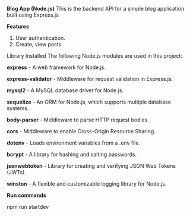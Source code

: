 **Blog App (Node.js)**
This is the backend API for a simple blog application built using Express.js

**Features**
1. User authentication.
2. Create, view posts.

Library Installed
The following Node.js modules are used in this project:

**express**  - A web framework for Node.js.

**express-validator**  - Middleware for request validation in Express.js.

**mysql2**  - A MySQL database driver for Node.js.

**sequelize**  - An ORM for Node.js, which supports multiple database systems.

**body-parser**  - Middleware to parse HTTP request bodies.

**cors**  - Middleware to enable Cross-Origin Resource Sharing.

**dotenv**  - Loads environment variables from a .env file.

**bcrypt**  - A library for hashing and salting passwords.

**jsonwebtoken**  - Library for creating and verifying JSON Web Tokens (JWTs).

**winston**  - A flexible and customizable logging library for Node.js.


**Run commands**

npm run startdev
